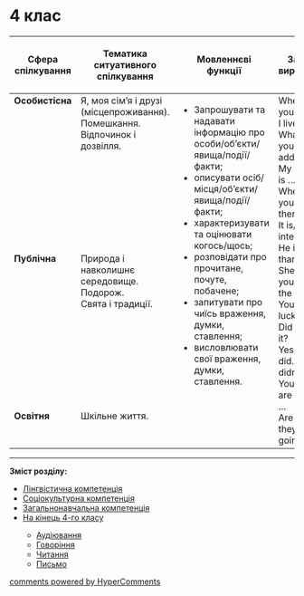 <div id="hypercomments_widget" class="js-hypercomments-widget invisible"></div>

# 4 клас

<table>
<thead>
  <tr>
    <th width="10%" align="center"><p>Сфера спілкування</p></td>
    <th width="10%" align="center"><p>Тематика ситуативного спілкування</p></td>
    <th width="40%" align="center"><p>Мовленнєві функції</p></td>
    <th width="60%" align="center"><p>Засоби вираження</p></td>
  </tr>
</thead>
<tbody>
  <tr>
    <td width="10%" style="vertical-align:top !important;">
<b>Особистісна</b></td>
    <td width="10%" style="vertical-align:top !important;">
Я, моя сім’я і друзі (місцепроживання). <br>
Помешкання.<br>
Відпочинок і дозвілля.<br></td>
    <td width="40%" style="vertical-align:top !important;" rowspan="3">
<ul type="disc">
<li>Запрошувати та надавати інформацію про особи/об’єкти/явища/події/факти;</li>
<li>описувати осіб/місця/об’єкти/явища/події/факти;</li>
<li>характеризувати та оцінювати когось/щось;</li>
<li>розповідати про прочитане, почуте, побачене;</li>
<li>запитувати про чиїсь враження, думки, ставлення;</li>
<li>висловлювати свої враження, думки, ставлення.</li>
</ul>
</td>
    <td width="60%" style="vertical-align:top !important;" rowspan="3">
Where do you live?<br>
I live in …<br>
What is your address?<br>
My address is …<br>
When did you go there?<br>
It is/was interesting.<br>
He is taller than …<br>
She is the youngest in the family.<br>
You are lucky!<br>
Did you like it?<br>
Yes, I did./No, I didn’t.<br>
You/Тhey are going to …<br>
Are they/you going to …?<br>
</td>
  </tr>
<tr>
    <td width="10%" style="vertical-align:top !important;">
<b>Публічна</b></td>
    <td width="10%" style="vertical-align:top !important;">
Природа і навколишнє середовище. <br>
Подорож.<br>
Свята і традиції.<br></td>
</tr>
<tr>
    <td width="10%" style="vertical-align:top !important;">
<b>Освітня</b></td>
    <td width="10%" style="vertical-align:top !important;">
Шкільне життя.</td>
</tr>
</tbody>
</table>

<hr>
<p><b>Зміст розділу:</b></p>
<ul type="disc">
<li><a href="https://edera.gitbooks.io/ed-era-book-mon-english/content/4/lyngvystykhna_kompetenzia.html">Лінгвістична компетенція</a></li>
<li><a href="https://edera.gitbooks.io/ed-era-book-mon-english/content/4/soziokulturna_kompetenzia.html">Соціокультурна компетенція</a></li>
<li><a href="https://edera.gitbooks.io/ed-era-book-mon-english/content/4/zagalnonavchalna_kompetenzya.html">Загальнонавчальна компетенція</a></li>
<li><a href="https://edera.gitbooks.io/ed-era-book-mon-english/content/4/na_kynec_4_klasu_uchny_povunny_vmyty.html">На кінець 4-го класу</a></li>
<ul type="circle">
<li><a href="https://edera.gitbooks.io/ed-era-book-mon-english/content/4/audiyuvannya.html">Аудіювання</a></li>
<li><a href="https://edera.gitbooks.io/ed-era-book-mon-english/content/4/govorinnya.html">Говоріння</a></li>
<li><a href="https://edera.gitbooks.io/ed-era-book-mon-english/content/4/chitannya.html">Читання</a></li>
<li><a href="https://edera.gitbooks.io/ed-era-book-mon-english/content/4/pysmo.html">Письмо</a></li>
</ul>
</ul>

<div class="js-hypercomments-container">
    <a href="http://hypercomments.com" class="hc-link" title="comments widget">comments powered by HyperComments</a>
</div>